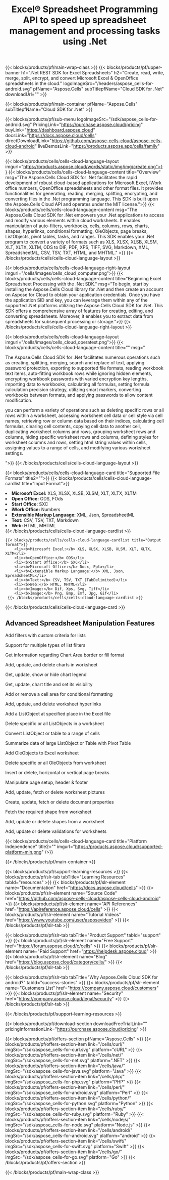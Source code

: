 ﻿---
title: Excel® Spreadsheet Programming API to speed up spreadsheet management and processing tasks using .Net
description: API support to build cross-platform applications having the ability to generate, modify, convert, render, and print spreadsheets. It allows developers to manage worksheets, rows, columns & cells, create spreadsheet contents and styles from scratch, import data onto the worksheets from different data sources, add common and complex mathematical, financial, and text formulas, create & manipulate pivot tables, charts, hyperlinks, comments, drawing objects and much more.
weight: 90
---

{{< blocks/products/pf/main-wrap-class >}}
{{< blocks/products/pf/upper-banner h1=".Net REST SDK for Excel Spreadsheets" h2="Create, read, write, merge, split, encrypt, and convert Microsoft Excel & OpenOffice spreadsheets in the cloud." logoImageSrc="/headers/aspose_cells-for-android.svg" pfName="Aspose.Cells" subTitlepfName="Cloud SDK for .Net" downloadUrl="" >}}

{{< blocks/products/pf/main-container pfName="Aspose.Cells" subTitlepfName="Cloud SDK for .Net" >}}

{{< blocks/products/pf/sub-menu logoImageSrc="/sdk/aspose_cells-for-android.svg"  PricingLink="https://purchase.aspose.cloud/pricing" buyLink="https://dashboard.aspose.cloud" docsLink="https://docs.aspose.cloud/cells" directDownloadLink="https://github.com/aspose-cells-cloud/aspose-cells-cloud-android" liveDemosLink="https://products.aspose.app/cells/family" >}}      

{{< blocks/products/cells/cells-cloud-language-layout imgurl="https://products.aspose.cloud/words/static/img/img/create.png">}}
    {{< blocks/products/cells/cells-cloud-language-content title="Overview" msg="The Aspose.Cells Cloud SDK for .Net facilitates the rapid development of robust cloud-based applications for Microsoft Excel, iWork office numbers, OpenOffice spreadsheets  and other format files. It provides functionalities for generating, reading, merging, splitting, encrypting, and converting files in the .Net programming language. This SDK is built upon the Aspose.Cells Cloud API and operates under the MIT license.">}}
    {{< blocks/products/cells/cells-cloud-language-content msg="The Aspose.Cells Cloud SDK for .Net empowers your .Net applications to access and modify various elements within cloud worksheets. It enables manipulation of auto-filters, workbooks, cells, columns, rows, charts, shapes, hyperlinks, conditional formatting, OleObjects, page breaks, ListObjects, pivot tables, tasks, and ranges. This SDK enables your .Net program to convert a variety of formats such as XLS, XLSX, XLSB, XLSM, XLT, XLTX, XLTM, ODS to DIF, PDF, XPS, TIFF, SVG, Markdown, XML, SpreadsheetML, CSV, TSV, TXT, HTML, and MHTML." >}}
{{< /blocks/products/cells/cells-cloud-language-layout >}}
  
{{< blocks/products/cells/cells-cloud-language-right-layout imgurl="/cells/images/cells_cloud_computer.png">}}
    {{< blocks/products/cells/cells-cloud-language-content title="Beginning Excel Spreadsheet Processing with the .Net SDK." msg="To begin, start by installing the Aspose.Cells Cloud library for .Net and then create an account on Aspose for Cloud to obtain your application credentials. Once you have the application SID and key, you can leverage them within any of the supported .Net platforms utilizing the Aspose.Cells Cloud SDK for .Net. This SDK offers a comprehensive array of features for creating, editing, and converting spreadsheets. Moreover, it enables you to extract data from spreadsheets for subsequent processing or storage.">}}
{{< /blocks/products/cells/cells-cloud-language-right-layout >}}  


{{< blocks/products/cells/cells-cloud-language-layout imgurl="/cells/images/cells_cloud_operatest.png">}}
    {{< blocks/products/cells/cells-cloud-language-content title="" msg="<p>The Aspose.Cells Cloud SDK for .Net facilitates numerous operations such as creating, splitting, merging, search and replace of text, applying password protection, exporting to supported file formats, reading workbook text items, auto-fitting workbook rows while ignoring hidden elements, encrypting workbook passwords with varied encryption key lengths, importing data to workbooks, calculating all formulas, setting formula calculation precision strategy, utilizing smart markers, converting workbooks between formats, and applying passwords to allow content modification.</p><p>you can perform a variety of operations such as deleting specific rows or all rows within a worksheet, accessing worksheet cell data or cell style via cell names, retrieving row or column data based on their indices, calculating cell formulas, clearing cell contents, copying cell data to another cell, duplicating worksheet columns and rows, grouping worksheet rows and columns, hiding specific worksheet rows and columns, defining styles for worksheet columns and rows, setting html string values within cells, assigning values to a range of cells, and modifying various worksheet settings.</p>">}}
{{< /blocks/products/cells/cells-cloud-language-layout >}}   



{{< blocks/products/cells/cells-cloud-language-card title="Supported File Formats" title2="">}}
    {{< blocks/products/cells/cells-cloud-language-cardlist title="Input Format">}}
        <li><b>Microsoft Excel:</b> XLS, XLSX, XLSB, XLSM, XLT, XLTX, XLTM</li>
        <li><b>Open Office:</b> ODS, FOds</li>
        <li><b>Start Office:</b> SXC</li>
        <li><b>iWork Office:</b> Numbers</li>
        <li><b>Extensible Markup Language:</b> XML, Json, SpreadsheetML</li>
        <li><b>Text:</b> CSV, TSV, TXT, Markdown</li>
        <li><b>Web:</b> HTML, MHTML</li>
     {{< /blocks/products/cells/cells-cloud-language-cardlist >}}   

    {{< blocks/products/cells/cells-cloud-language-cardlist title="Output format">}}
        <li><b>Microsoft Excel:</b> XLS, XLSX, XLSB, XLSM, XLT, XLTX, XLTM</li>
        <li><b>OpenOffice:</b> ODS</li>
        <li><b>Start Office:</b> SXC</li>
        <li><b>Microsoft Office:</b> Docx, Pptx</li>
        <li><b>Extensible Markup Language:</b> XML, Json, SpreadsheetML</li>
        <li><b>Text:</b> CSV, TSV, TXT (TabDelimited)</li>
        <li><b>Web:</b> HTML, MHTML</li>
        <li><b>Image:</b> Dif, Xps, Svg, Tiff</li>
        <li><b>Image:</b> Png, Bmp, Emf, Jpg, Gif</li>
     {{< /blocks/products/cells/cells-cloud-language-cardlist >}}   
{{< /blocks/products/cells/cells-cloud-language-card >}}

<!--Diagrams Start-->

<!--Diagrams End-->

<!--Feature-section Start-->
<div class="container-fluid features-section bg-gray singleproduct">
 <a class="anchor" id="features" name="features">
 </a>
 <div class="row">
  <div class="container">
   <h2 class="pr-ft">
    Advanced Spreadsheet Manipulation Features
   </h2>
   <p>
   </p>
   <div class="col-lg-4">
    <em class="fa fa-file-excel-o ico-blue fa-2x col-lg-2">
    </em>
    <p class="col-lg-10">
     Add filters with custom criteria for lists
    </p>
   </div>
   <div class="col-lg-4">
    <em class="fa fa-file-o ico-blue fa-2x col-lg-2">
    </em>
    <p class="col-lg-10">
     Support for multiple types of list filters
    </p>
   </div>
   <div class="col-lg-4">
    <em class="fa fa-image ico-blue fa-2x col-lg-2">
    </em>
    <p class="col-lg-10">
     Get information regarding Chart Area border or fill format
    </p>
   </div>
   <div class="col-lg-4">
    <em class="fa fa-copy ico-blue fa-2x col-lg-2">
    </em>
    <p class="col-lg-10">
     Add, update, and delete charts in worksheet
    </p>
   </div>
   <div class="col-lg-4">
    <em class="fa fa-columns ico-blue fa-2x col-lg-2">
    </em>
    <p class="col-lg-10">
     Get, update, show or hide chart legend
    </p>
   </div>
   <div class="col-lg-4">
    <em class="fa fa-shield ico-blue fa-2x col-lg-2">
    </em>
    <p class="col-lg-10">
     Get, update, chart title and set its visibility
    </p>
   </div>
   <div class="col-lg-4">
    <em class="fa fa-unlock ico-blue fa-2x col-lg-2">
    </em>
    <p class="col-lg-10">
     Add or remove a cell area for conditional formatting
    </p>
   </div>
   <div class="col-lg-4">
    <em class="fa fa-image ico-blue fa-2x col-lg-2">
    </em>
    <p class="col-lg-10">
     Add, update, and delete worksheet hyperlinks
    </p>
   </div>
   <div class="col-lg-4">
    <em class="fa fa-pie-chart ico-blue fa-2x col-lg-2">
    </em>
    <p class="col-lg-10">
     Add a ListObject at specified place in the Excel file
    </p>
   </div>
   <div class="col-lg-4">
    <em class="fa fa-superscript ico-blue fa-2x col-lg-2">
    </em>
    <p class="col-lg-10">
     Delete specific or all ListObjects in a worksheet
    </p>
   </div>
   <div class="col-lg-4">
    <em class="fa fa-compress ico-blue fa-2x col-lg-2">
    </em>
    <p class="col-lg-10">
     Convert ListObject or table to a range of cells
    </p>
   </div>
   <div class="col-lg-4">
    <em class="fa fa-image ico-blue fa-2x col-lg-2">
    </em>
    <p class="col-lg-10">
     Summarize data of large ListObject or Table with Pivot Table
    </p>
   </div>
   <div class="col-lg-4">
    <em class="fa fa-commenting ico-blue fa-2x col-lg-2">
    </em>
    <p class="col-lg-10">
     Add OleObjects to Excel worksheet
    </p>
   </div>
   <div class="col-lg-4">
    <em class="fa fa-eye-slash ico-blue fa-2x col-lg-2">
    </em>
    <p class="col-lg-10">
     Delete specific or all OleObjects from worksheet
    </p>
   </div>
   <div class="col-lg-4">
    <em class="fa fa-th ico-blue fa-2x col-lg-2">
    </em>
    <p class="col-lg-10">
     Insert or delete, horizontal or vertical page breaks
    </p>
   </div>
   <div class="col-lg-4">
    <em class="fa fa-file-excel-o ico-blue fa-2x col-lg-2">
    </em>
    <p class="col-lg-10">
     Manipulate page setup, header &amp; footer
    </p>
   </div>
   <div class="col-lg-4">
    <em class="fa fa-file-o ico-blue fa-2x col-lg-2">
    </em>
    <p class="col-lg-10">
     Add, update, fetch or delete worksheet pictures
    </p>
   </div>
   <div class="col-lg-4">
    <em class="fa fa-image ico-blue fa-2x col-lg-2">
    </em>
    <p class="col-lg-10">
     Create, update, fetch or delete document properties
    </p>
   </div>
   <div class="col-lg-4">
    <em class="fa fa-copy ico-blue fa-2x col-lg-2">
    </em>
    <p class="col-lg-10">
     Fetch the required shape from worksheet
    </p>
   </div>
   <div class="col-lg-4">
    <em class="fa fa-columns ico-blue fa-2x col-lg-2">
    </em>
    <p class="col-lg-10">
     Add, update or delete shapes from a worksheet
    </p>
   </div>
   <div class="col-lg-4">
    <em class="fa fa-shield ico-blue fa-2x col-lg-2">
    </em>
    <p class="col-lg-10">
     Add, update or delete validations for worksheets
    </p>
   </div>
   
  </div>
 </div>
</div>
<!--Feature-section End-->

{{< blocks/products/cells/cells-cloud-language-card title="Platform Independence" title2="" imgurl="https://products.aspose.cloud/supported-platform-min.png" />}}

{{< /blocks/products/pf/main-container >}}

{{< blocks/products/pf/support-learning-resources >}}
{{< blocks/products/pf/slr-tab tabTitle="Learning Resources" tabId="resources" >}}
{{< blocks/products/pf/slr-element name="Documentation" href="https://docs.aspose.cloud/cells" >}}
{{< blocks/products/pf/slr-element name="Source Code" href="https://github.com/aspose-cells-cloud/aspose-cells-cloud-android" >}}
{{< blocks/products/pf/slr-element name="API References" href="https://apireference.aspose.cloud/cells" >}}
{{< blocks/products/pf/slr-element name="Tutorial Videos" href="https://www.youtube.com/user/asposevideo" >}}
{{< /blocks/products/pf/slr-tab >}}

{{< blocks/products/pf/slr-tab tabTitle="Product Support" tabId="support" >}}
{{< blocks/products/pf/slr-element name="Free Support" href="https://forum.aspose.cloud/c/cells" >}}
{{< blocks/products/pf/slr-element name="Paid Support" href="https://helpdesk.aspose.cloud" >}}
{{< blocks/products/pf/slr-element name="Blog" href="https://blog.aspose.cloud/category/cells/" >}}
{{< /blocks/products/pf/slr-tab >}}

{{< blocks/products/pf/slr-tab tabTitle="Why Aspose.Cells Cloud SDK for android?" tabId="success-stories" >}}
{{< blocks/products/pf/slr-element name="Customers List" href="https://company.aspose.cloud/customers" >}}
{{< blocks/products/pf/slr-element name="Security" href="https://company.aspose.cloud/legal/security" >}}
{{< /blocks/products/pf/slr-tab >}}

{{< /blocks/products/pf/support-learning-resources >}}

{{< blocks/products/pf/download-section downloadFreeTrialLink="" pricingInformationLink="https://purchase.aspose.cloud/pricing" >}}


{{< blocks/products/pf/offers-section pfName="Aspose.Cells" >}}
    {{< blocks/products/pf/offers-section-item link="/cells/curl/" imgSrc="/sdk/aspose_cells-for-curl.svg" platform="cURL" >}}
    {{< blocks/products/pf/offers-section-item link="/cells/net/" imgSrc="/sdk/aspose_cells-for-net.svg" platform=".NET" >}}
    {{< blocks/products/pf/offers-section-item link="/cells/java/" imgSrc="/sdk/aspose_cells-for-java.svg" platform="Java" >}}
    {{< blocks/products/pf/offers-section-item link="/cells/php/" imgSrc="/sdk/aspose_cells-for-php.svg" platform="PHP" >}}
	{{< blocks/products/pf/offers-section-item link="/cells/perl/" imgSrc="/sdk/aspose_cells-for-android.svg" platform="Perl" >}}
    {{< blocks/products/pf/offers-section-item link="/cells/python/" imgSrc="/sdk/aspose_cells-for-python.svg" platform="Python" >}}
    {{< blocks/products/pf/offers-section-item link="/cells/ruby/" imgSrc="/sdk/aspose_cells-for-ruby.svg" platform="Ruby" >}}
    {{< blocks/products/pf/offers-section-item link="/cells/nodejs/" imgSrc="/sdk/aspose_cells-for-node.svg" platform="Node.js" >}}
    {{< blocks/products/pf/offers-section-item link="/cells/android/" imgSrc="/sdk/aspose_cells-for-android.svg" platform="android" >}}
    {{< blocks/products/pf/offers-section-item link="/cells/swift/" imgSrc="/sdk/aspose_cells-for-swift.svg" platform="Swift" >}}
	{{< blocks/products/pf/offers-section-item link="/cells/go/" imgSrc="/sdk/aspose_cells-for-go.svg" platform="Go" >}}
{{< /blocks/products/pf/offers-section >}}

{{< /blocks/products/pf/main-wrap-class >}}
